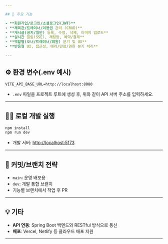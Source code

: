 ```yaml
---

## 🚀 주요 기능

- **회원가입/로그인/소셜로그인(JWT)**
- **체육관/트레이너/이용권 관리 (CRUD)**
- **게시글(공지/일반) 등록, 수정, 삭제, 이미지 업로드**
- **실시간 알림(SSE), 채팅방, 예약/결제**
- **역할별(오너/트레이너/회원) 분기 및 UX**
- **반응형 UI, 접근성, 에러/만료/권한 분기 처리**

---
```


## ⚙️ 환경 변수(.env 예시)

```env
VITE_API_BASE_URL=http://localhost:8080
```
- `.env` 파일을 프로젝트 루트에 생성 후, 위와 같이 API 서버 주소를 입력하세요.

---

## 🏃‍♂️ 로컬 개발 실행

```bash
npm install
npm run dev
```
- 개발 서버: [http://localhost:5173](http://localhost:5173)

---

## 📝 커밋/브랜치 전략

- `main`: 운영 배포용
- `dev`: 개발 통합 브랜치
- 기능별 브랜치에서 작업 후 PR

---

## 💡 기타

- **API 연동**: Spring Boot 백엔드와 RESTful 방식으로 통신
- **배포**: Vercel, Netlify 등 클라우드 배포 지원

---


